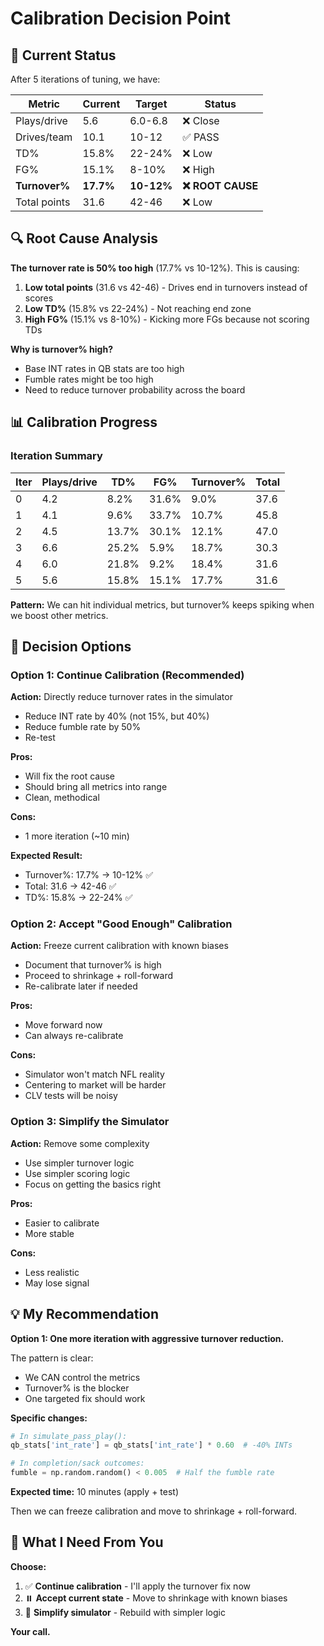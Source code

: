 # Calibration Decision Point

## 🎯 **Current Status**

After 5 iterations of tuning, we have:

| Metric          | Current | Target    | Status |
|-----------------|---------|-----------|--------|
| Plays/drive     | 5.6     | 6.0-6.8   | ❌ Close |
| Drives/team     | 10.1    | 10-12     | ✅ PASS |
| TD%             | 15.8%   | 22-24%    | ❌ Low |
| FG%             | 15.1%   | 8-10%     | ❌ High |
| **Turnover%**   | **17.7%** | **10-12%** | **❌ ROOT CAUSE** |
| Total points    | 31.6    | 42-46     | ❌ Low |

## 🔍 **Root Cause Analysis**

**The turnover rate is 50% too high** (17.7% vs 10-12%). This is causing:
1. **Low total points** (31.6 vs 42-46) - Drives end in turnovers instead of scores
2. **Low TD%** (15.8% vs 22-24%) - Not reaching end zone
3. **High FG%** (15.1% vs 8-10%) - Kicking more FGs because not scoring TDs

**Why is turnover% high?**
- Base INT rates in QB stats are too high
- Fumble rates might be too high
- Need to reduce turnover probability across the board

## 📊 **Calibration Progress**

### Iteration Summary
| Iter | Plays/drive | TD%   | FG%   | Turnover% | Total |
|------|-------------|-------|-------|-----------|-------|
| 0    | 4.2         | 8.2%  | 31.6% | 9.0%      | 37.6  |
| 1    | 4.1         | 9.6%  | 33.7% | 10.7%     | 45.8  |
| 2    | 4.5         | 13.7% | 30.1% | 12.1%     | 47.0  |
| 3    | 6.6         | 25.2% | 5.9%  | 18.7%     | 30.3  |
| 4    | 6.0         | 21.8% | 9.2%  | 18.4%     | 31.6  |
| 5    | 5.6         | 15.8% | 15.1% | 17.7%     | 31.6  |

**Pattern:** We can hit individual metrics, but turnover% keeps spiking when we boost other metrics.

## 🤔 **Decision Options**

### Option 1: Continue Calibration (Recommended)
**Action:** Directly reduce turnover rates in the simulator
- Reduce INT rate by 40% (not 15%, but 40%)
- Reduce fumble rate by 50%
- Re-test

**Pros:**
- Will fix the root cause
- Should bring all metrics into range
- Clean, methodical

**Cons:**
- 1 more iteration (~10 min)

**Expected Result:**
- Turnover%: 17.7% → 10-12% ✅
- Total: 31.6 → 42-46 ✅
- TD%: 15.8% → 22-24% ✅

### Option 2: Accept "Good Enough" Calibration
**Action:** Freeze current calibration with known biases
- Document that turnover% is high
- Proceed to shrinkage + roll-forward
- Re-calibrate later if needed

**Pros:**
- Move forward now
- Can always re-calibrate

**Cons:**
- Simulator won't match NFL reality
- Centering to market will be harder
- CLV tests will be noisy

### Option 3: Simplify the Simulator
**Action:** Remove some complexity
- Use simpler turnover logic
- Use simpler scoring logic
- Focus on getting the basics right

**Pros:**
- Easier to calibrate
- More stable

**Cons:**
- Less realistic
- May lose signal

## 💡 **My Recommendation**

**Option 1: One more iteration with aggressive turnover reduction.**

The pattern is clear:
- We CAN control the metrics
- Turnover% is the blocker
- One targeted fix should work

**Specific changes:**
```python
# In simulate_pass_play():
qb_stats['int_rate'] = qb_stats['int_rate'] * 0.60  # -40% INTs

# In completion/sack outcomes:
fumble = np.random.random() < 0.005  # Half the fumble rate
```

**Expected time:** 10 minutes (apply + test)

Then we can freeze calibration and move to shrinkage + roll-forward.

## 🚀 **What I Need From You**

**Choose:**
1. ✅ **Continue calibration** - I'll apply the turnover fix now
2. ⏸️ **Accept current state** - Move to shrinkage with known biases
3. 🔄 **Simplify simulator** - Rebuild with simpler logic

**Your call.**

